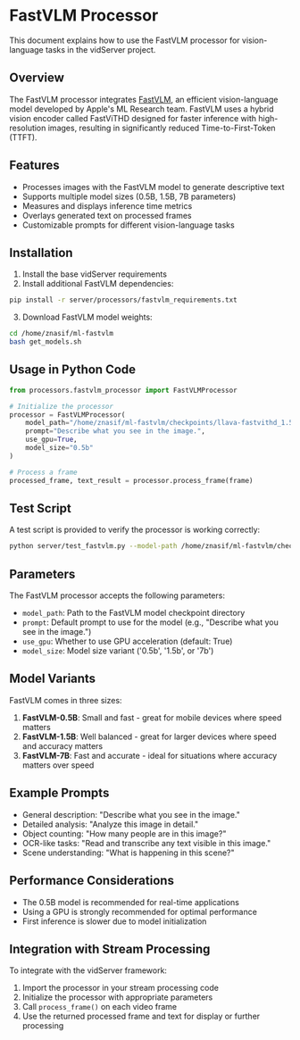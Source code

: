 # FastVLM Processor

This document explains how to use the FastVLM processor for vision-language tasks in the vidServer project.

## Overview

The FastVLM processor integrates [FastVLM](https://github.com/apple/ml-fastvlm), an efficient vision-language model developed by Apple's ML Research team. FastVLM uses a hybrid vision encoder called FastViTHD designed for faster inference with high-resolution images, resulting in significantly reduced Time-to-First-Token (TTFT).

## Features

- Processes images with the FastVLM model to generate descriptive text
- Supports multiple model sizes (0.5B, 1.5B, 7B parameters)
- Measures and displays inference time metrics
- Overlays generated text on processed frames
- Customizable prompts for different vision-language tasks

## Installation

1. Install the base vidServer requirements
2. Install additional FastVLM dependencies:
```bash
pip install -r server/processors/fastvlm_requirements.txt
```

3. Download FastVLM model weights:
```bash
cd /home/znasif/ml-fastvlm
bash get_models.sh
```

## Usage in Python Code

```python
from processors.fastvlm_processor import FastVLMProcessor

# Initialize the processor
processor = FastVLMProcessor(
    model_path="/home/znasif/ml-fastvlm/checkpoints/llava-fastvithd_1.5b_stage3",
    prompt="Describe what you see in the image.",
    use_gpu=True,
    model_size="0.5b"
)

# Process a frame
processed_frame, text_result = processor.process_frame(frame)
```

## Test Script

A test script is provided to verify the processor is working correctly:

```bash
python server/test_fastvlm.py --model-path /home/znasif/ml-fastvlm/checkpoints/llava-fastvithd_0.5b_stage3 --prompt "Describe what you see in the image."
```

## Parameters

The FastVLM processor accepts the following parameters:

- `model_path`: Path to the FastVLM model checkpoint directory
- `prompt`: Default prompt to use for the model (e.g., "Describe what you see in the image.")
- `use_gpu`: Whether to use GPU acceleration (default: True)
- `model_size`: Model size variant ('0.5b', '1.5b', or '7b')

## Model Variants

FastVLM comes in three sizes:

1. **FastVLM-0.5B**: Small and fast - great for mobile devices where speed matters
2. **FastVLM-1.5B**: Well balanced - great for larger devices where speed and accuracy matters
3. **FastVLM-7B**: Fast and accurate - ideal for situations where accuracy matters over speed

## Example Prompts

- General description: "Describe what you see in the image."
- Detailed analysis: "Analyze this image in detail."
- Object counting: "How many people are in this image?"
- OCR-like tasks: "Read and transcribe any text visible in this image."
- Scene understanding: "What is happening in this scene?"

## Performance Considerations

- The 0.5B model is recommended for real-time applications
- Using a GPU is strongly recommended for optimal performance
- First inference is slower due to model initialization

## Integration with Stream Processing

To integrate with the vidServer framework:

1. Import the processor in your stream processing code
2. Initialize the processor with appropriate parameters
3. Call `process_frame()` on each video frame
4. Use the returned processed frame and text for display or further processing
